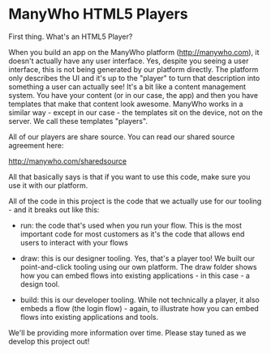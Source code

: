 ManyWho HTML5 Players
=====================

First thing. What's an HTML5 Player?

When you build an app on the ManyWho platform (http://manywho.com), it doesn't actually have any user interface. Yes, despite you seeing a user interface, this is not being generated by our platform directly.  The platform only describes the UI and it's up to the "player" to turn that description into something a user can actually see!  It's a bit like a content management system.  You have your content (or in our case, the app) and then you have templates that make that content look awesome.  ManyWho works in a similar way - except in our case - the templates sit on the device, not on the server.  We call these templates "players".

All of our players are share source.  You can read our shared source agreement here:

http://manywho.com/sharedsource

All that basically says is that if you want to use this code, make sure you use it with our platform.

All of the code in this project is the code that we actually use for our tooling - and it breaks out like this:

- run: the code that's used when you run your flow. This is the most important code for most customers as it's the code that allows end users to interact with your flows

- draw: this is our designer tooling.  Yes, that's a player too! We built our point-and-click tooling using our own platform. The draw folder shows how you can embed flows into existing applications - in this case - a design tool.

- build: this is our developer tooling.  While not technically a player, it also embeds a flow (the login flow) - again, to illustrate how you can embed flows into existing applications and tools.

We'll be providing more information over time.  Please stay tuned as we develop this project out!